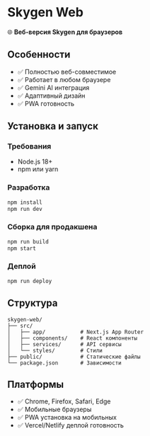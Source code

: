 # Skygen Web

🌐 **Веб-версия Skygen для браузеров**

## Особенности
- ✅ Полностью веб-совместимое
- ✅ Работает в любом браузере
- ✅ Gemini AI интеграция
- ✅ Адаптивный дизайн
- ✅ PWA готовность

## Установка и запуск

### Требования
- Node.js 18+
- npm или yarn

### Разработка
```bash
npm install
npm run dev
```

### Сборка для продакшена
```bash
npm run build
npm start
```

### Деплой
```bash
npm run deploy
```

## Структура
```
skygen-web/
├── src/
│   ├── app/           # Next.js App Router
│   ├── components/    # React компоненты
│   ├── services/      # API сервисы
│   └── styles/        # Стили
├── public/            # Статические файлы
└── package.json       # Зависимости
```

## Платформы
- ✅ Chrome, Firefox, Safari, Edge
- ✅ Мобильные браузеры
- ✅ PWA установка на мобильных
- ✅ Vercel/Netlify деплой готовность